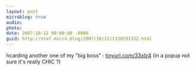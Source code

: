 ```yaml
---
layout: post
microblog: true
audio: 
photo: 
date: 2007-10-12 00:00:00 -0000
guid: http://xtof.micro.blog/2007/10/12/t330291152.html
---
```

hcarding another one of my "big boss" : [tinyurl.com/33xlz4](http://tinyurl.com/33xlz4) (in a popup not sure it's really CHIC ?)
